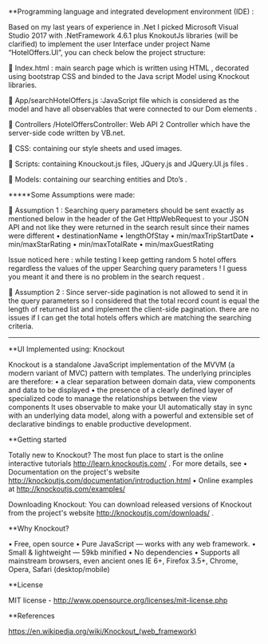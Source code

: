 **Programming language and integrated development environment (IDE) :

Based on my last years of experience in .Net I picked Microsoft Visual Studio 2017 with .NetFramework 4.6.1 plus KnokoutJs libraries (will be clarified) to implement the user Interface under project Name “HotelOffers.UI”, you can check below the project structure:
 
	Index.html : main search page which is written using HTML , decorated using bootstrap CSS and binded to the Java script Model using Knockout libraries.

	App/searchHotelOffers.js :JavaScript file which is considered as the model and have all observables that were connected to our Dom elements .

	Controllers /HotelOffersController: Web API 2 Controller which have the server-side code written by VB.net.

	CSS: containing our style sheets and used images.

	Scripts: containing Knouckout.js files, JQuery.js and JQuery.UI.js files .

	Models: containing our searching entities and Dto’s .


*****Some Assumptions were made:

	Assumption 1 :
Searching query parameters should be sent exactly as mentioned below in the header of the Get HttpWebRequest to your JSON API and not like they were returned in the search result since their names were different 
•	destinationName
•	lengthOfStay
•	min/maxTripStartDate
•	min/maxStarRating
•	min/maxTotalRate 
•	min/maxGuestRating

Issue noticed here : while testing I keep getting random 5 hotel offers regardless the values of the upper Searching query parameters !
I guess you meant it and there is no problem in the search request .


	Assumption 2 :
Since server-side pagination is not allowed to send it in the query parameters so I considered that the total record count is equal the length of returned list and implement the client-side pagination.
there are no issues if I can get the total hotels offers which are matching the searching criteria.
***************************************************************************************************************
**UI Implemented using: Knockout

Knockout  is a standalone JavaScript implementation of the MVVM (a modern variant of MVC) pattern with templates. The underlying principles are therefore:
•	a clear separation between domain data, view components and data to be displayed
•	the presence of a clearly defined layer of specialized code to manage the relationships between the view components
It uses observable to make your UI automatically stay in sync with an underlying data model, along with a powerful and extensible set of declarative bindings to enable productive development.

**Getting started

Totally new to Knockout? The most fun place to start is the online interactive tutorials http://learn.knockoutjs.com/ .
For more details, see
•	Documentation on the project's website http://knockoutjs.com/documentation/introduction.html
•	Online examples at http://knockoutjs.com/examples/ 

Downloading Knockout:
You can download released versions of Knockout from the project's website http://knockoutjs.com/downloads/ .

**Why Knockout?

•	Free, open source
•	Pure JavaScript — works with any web framework.
•	Small & lightweight — 59kb minified
•	No dependencies
•	Supports all mainstream browsers, even ancient ones
IE 6+, Firefox 3.5+, Chrome, Opera, Safari (desktop/mobile)

**License

MIT license - http://www.opensource.org/licenses/mit-license.php

**References

https://en.wikipedia.org/wiki/Knockout_(web_framework) 
